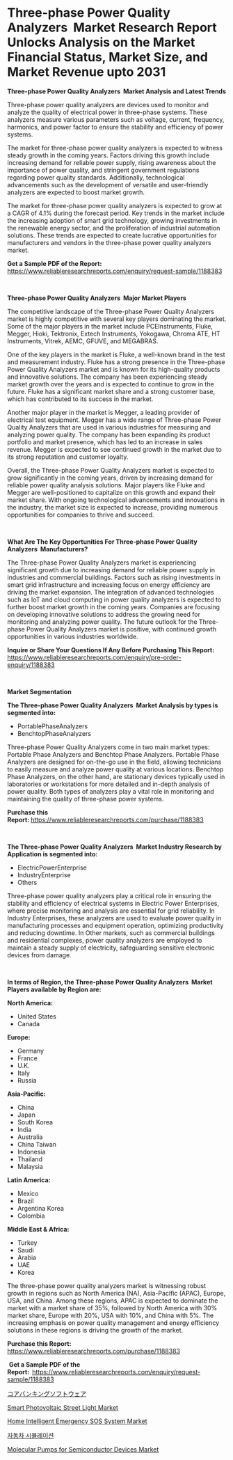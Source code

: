 <p><h1>Three-phase Power Quality Analyzers  Market Research Report Unlocks Analysis on the Market Financial Status, Market Size, and Market Revenue upto 2031</h1></p><p><strong>Three-phase Power Quality Analyzers  Market Analysis and Latest Trends</strong></p>
<p><p>Three-phase power quality analyzers are devices used to monitor and analyze the quality of electrical power in three-phase systems. These analyzers measure various parameters such as voltage, current, frequency, harmonics, and power factor to ensure the stability and efficiency of power systems.</p><p>The market for three-phase power quality analyzers is expected to witness steady growth in the coming years. Factors driving this growth include increasing demand for reliable power supply, rising awareness about the importance of power quality, and stringent government regulations regarding power quality standards. Additionally, technological advancements such as the development of versatile and user-friendly analyzers are expected to boost market growth.</p><p>The market for three-phase power quality analyzers is expected to grow at a CAGR of 4.1% during the forecast period. Key trends in the market include the increasing adoption of smart grid technology, growing investments in the renewable energy sector, and the proliferation of industrial automation solutions. These trends are expected to create lucrative opportunities for manufacturers and vendors in the three-phase power quality analyzers market.</p></p>
<p><strong>Get a Sample PDF of the Report:&nbsp;</strong> <a href="https://www.reliableresearchreports.com/enquiry/request-sample/1188383">https://www.reliableresearchreports.com/enquiry/request-sample/1188383</a></p>
<p>&nbsp;</p>
<p><strong>Three-phase Power Quality Analyzers  Major Market Players</strong></p>
<p><p>The competitive landscape of the Three-phase Power Quality Analyzers market is highly competitive with several key players dominating the market. Some of the major players in the market include PCEInstruments, Fluke, Megger, Hioki, Tektronix, Extech Instruments, Yokogawa, Chroma ATE, HT Instruments, Vitrek, AEMC, GFUVE, and MEGABRAS.</p><p>One of the key players in the market is Fluke, a well-known brand in the test and measurement industry. Fluke has a strong presence in the Three-phase Power Quality Analyzers market and is known for its high-quality products and innovative solutions. The company has been experiencing steady market growth over the years and is expected to continue to grow in the future. Fluke has a significant market share and a strong customer base, which has contributed to its success in the market.</p><p>Another major player in the market is Megger, a leading provider of electrical test equipment. Megger has a wide range of Three-phase Power Quality Analyzers that are used in various industries for measuring and analyzing power quality. The company has been expanding its product portfolio and market presence, which has led to an increase in sales revenue. Megger is expected to see continued growth in the market due to its strong reputation and customer loyalty.</p><p>Overall, the Three-phase Power Quality Analyzers market is expected to grow significantly in the coming years, driven by increasing demand for reliable power quality analysis solutions. Major players like Fluke and Megger are well-positioned to capitalize on this growth and expand their market share. With ongoing technological advancements and innovations in the industry, the market size is expected to increase, providing numerous opportunities for companies to thrive and succeed.</p></p>
<p>&nbsp;</p>
<p><strong>What Are The Key Opportunities For Three-phase Power Quality Analyzers  Manufacturers?</strong></p>
<p><p>The Three-phase Power Quality Analyzers market is experiencing significant growth due to increasing demand for reliable power supply in industries and commercial buildings. Factors such as rising investments in smart grid infrastructure and increasing focus on energy efficiency are driving the market expansion. The integration of advanced technologies such as IoT and cloud computing in power quality analyzers is expected to further boost market growth in the coming years. Companies are focusing on developing innovative solutions to address the growing need for monitoring and analyzing power quality. The future outlook for the Three-phase Power Quality Analyzers market is positive, with continued growth opportunities in various industries worldwide.</p></p>
<p><strong>Inquire or Share Your Questions If Any Before Purchasing This Report:</strong> <a href="https://www.reliableresearchreports.com/enquiry/pre-order-enquiry/1188383">https://www.reliableresearchreports.com/enquiry/pre-order-enquiry/1188383</a></p>
<p>&nbsp;</p>
<p><strong>Market Segmentation</strong></p>
<p><strong>The Three-phase Power Quality Analyzers  Market Analysis by types is segmented into:</strong></p>
<p><ul><li>PortablePhaseAnalyzers</li><li>BenchtopPhaseAnalyzers</li></ul></p>
<p><p>Three-phase Power Quality Analyzers come in two main market types: Portable Phase Analyzers and Benchtop Phase Analyzers. Portable Phase Analyzers are designed for on-the-go use in the field, allowing technicians to easily measure and analyze power quality at various locations. Benchtop Phase Analyzers, on the other hand, are stationary devices typically used in laboratories or workstations for more detailed and in-depth analysis of power quality. Both types of analyzers play a vital role in monitoring and maintaining the quality of three-phase power systems.</p></p>
<p><strong>Purchase this Report:&nbsp;</strong><a href="https://www.reliableresearchreports.com/purchase/1188383">https://www.reliableresearchreports.com/purchase/1188383</a></p>
<p>&nbsp;</p>
<p><strong>The Three-phase Power Quality Analyzers  Market Industry Research by Application is segmented into:</strong></p>
<p><ul><li>ElectricPowerEnterprise</li><li>IndustryEnterprise</li><li>Others</li></ul></p>
<p><p>Three-phase power quality analyzers play a critical role in ensuring the stability and efficiency of electrical systems in Electric Power Enterprises, where precise monitoring and analysis are essential for grid reliability. In Industry Enterprises, these analyzers are used to evaluate power quality in manufacturing processes and equipment operation, optimizing productivity and reducing downtime. In Other markets, such as commercial buildings and residential complexes, power quality analyzers are employed to maintain a steady supply of electricity, safeguarding sensitive electronic devices from damage.</p></p>
<p>&nbsp;</p>
<p><strong>In terms of Region, the Three-phase Power Quality Analyzers  Market Players available by Region are:</strong></p>
<p>
    <p> <strong> North America: </strong>
        <ul>
            <li>United States</li>
            <li>Canada</li>
        </ul>
        </p> 
    <p> <strong> Europe: </strong>
        <ul>
            <li>Germany</li>
            <li>France</li>
            <li>U.K.</li>
            <li>Italy</li>
            <li>Russia</li>
        </ul>
        </p> 
    <p> <strong> Asia-Pacific: </strong>
        <ul>
            <li>China</li>
            <li>Japan</li>
            <li>South Korea</li>
            <li>India</li>
            <li>Australia</li>
            <li>China Taiwan</li>
            <li>Indonesia</li>
            <li>Thailand</li>
            <li>Malaysia</li>
        </ul>
        </p> 
    <p> <strong> Latin America: </strong>
        <ul>
            <li>Mexico</li>
            <li>Brazil</li>
            <li>Argentina Korea</li>
            <li>Colombia</li>
        </ul>
        </p> 
    <p> <strong> Middle East & Africa: </strong>
        <ul>
            <li>Turkey</li>
            <li>Saudi</li>
            <li>Arabia</li>
            <li>UAE</li>
            <li>Korea</li>
        </ul>
    </p>
    </p>
<p><p>The three-phase power quality analyzers market is witnessing robust growth in regions such as North America (NA), Asia-Pacific (APAC), Europe, USA, and China. Among these regions, APAC is expected to dominate the market with a market share of 35%, followed by North America with 30% market share, Europe with 20%, USA with 10%, and China with 5%. The increasing emphasis on power quality management and energy efficiency solutions in these regions is driving the growth of the market.</p></p>
<p><strong>Purchase this Report: </strong><a href="https://www.reliableresearchreports.com/purchase/1188383">https://www.reliableresearchreports.com/purchase/1188383</a></p>
<p>&nbsp;<strong>Get a Sample PDF of the Report:&nbsp;&nbsp;</strong><a href="https://www.reliableresearchreports.com/enquiry/request-sample/1188383">https://www.reliableresearchreports.com/enquiry/request-sample/1188383</a></p>
<p><strong></strong></p>
<p><p><a href="https://medium.com/@bracarafogo/%E3%82%B3%E3%82%A2%E3%83%90%E3%83%B3%E3%82%AD%E3%83%B3%E3%82%B0%E3%82%BD%E3%83%95%E3%83%88%E3%82%A6%E3%82%A7%E3%82%A2%E5%B8%82%E5%A0%B4%E3%81%AF-%E5%B8%82%E5%A0%B4%E3%82%B7%E3%82%A7%E3%82%A2-%E3%82%B5%E3%82%A4%E3%82%BA-%E3%81%8A%E3%82%88%E3%81%B32031%E5%B9%B4%E3%81%BE%E3%81%A7%E3%81%AE%E4%BA%88%E6%B8%AC%E3%81%AB%E7%84%A6%E7%82%B9%E3%82%92%E5%BD%93%E3%81%A6%E3%81%A6%E3%81%84%E3%81%BE%E3%81%99-f1ee24e8793a">コアバンキングソフトウェア</a></p><p><a href="https://view.publitas.com/reportprime-1/smart-photovoltaic-street-light-market-research-report-forecasted-for-period-from-2024-2031-by-market-type-market-application-and-region/">Smart Photovoltaic Street Light Market</a></p><p><a href="https://view.publitas.com/reportprime-1/home-intelligent-emergency-sos-system-market-size-furnishes-valuable-information-encompassing-market-share-market-trends-and-projections-spanning-from-2024-to-2031/">Home Intelligent Emergency SOS System Market</a></p><p><a href="https://medium.com/@lucilehilll2023/%EC%9E%90%EB%8F%99%EC%B0%A8-%EC%8B%9C%EB%AE%AC%EB%A0%88%EC%9D%B4%EC%85%98-%EC%8B%9C%EC%9E%A5%EC%9D%84-%EB%B6%84%EC%84%9D%ED%95%98%EB%8A%94-%EC%A0%84%EB%A7%9D-%EA%B8%80%EB%A1%9C%EB%B2%8C-%EC%82%B0%EC%97%85-%EC%A0%84%EB%A7%9D-%EB%B0%8F-%EC%98%88%EC%B8%A1-2024-2031-a635914e071b">자동차 시뮬레이션</a></p><p><a href="https://faithful-glue-af3.notion.site/Molecular-Pumps-for-Semiconductor-Devices-Market-Furnish-Information-about-Market-Size-Market-Share-73252aa9999e45ca8a02666a48e92fc1">Molecular Pumps for Semiconductor Devices Market</a></p></p>